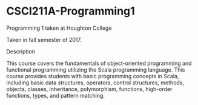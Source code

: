 # CSCI211A-Programming1
Programming 1 taken at Houghton College

Taken in fall semester of 2017.

Description

This course covers the fundamentals of object-oriented programming and functional programming utilizing the Scala programming language. This course provides students with basic programming concepts in Scala, including basic data structures, operators, control structures, methods, objects, classes, inheritance, polymorphism, functions, high-order functions, types, and pattern matching.
